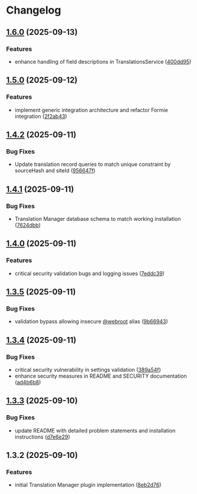 # Changelog

## [1.6.0](https://github.com/LindemannRock/translation-manager/compare/v1.5.0...v1.6.0) (2025-09-13)


### Features

* enhance handling of field descriptions in TranslationsService ([400dd95](https://github.com/LindemannRock/translation-manager/commit/400dd95179c4c8f7321783ba377bf186bc246270))

## [1.5.0](https://github.com/LindemannRock/translation-manager/compare/v1.4.2...v1.5.0) (2025-09-12)


### Features

* implement generic integration architecture and refactor Formie integration ([2f2ab43](https://github.com/LindemannRock/translation-manager/commit/2f2ab4312e57749ec9cb1b07e19eb7fe3631f766))

## [1.4.2](https://github.com/LindemannRock/translation-manager/compare/v1.4.1...v1.4.2) (2025-09-11)


### Bug Fixes

* Update translation record queries to match unique constraint by sourceHash and siteId ([956647f](https://github.com/LindemannRock/translation-manager/commit/956647ff51a9f7c39673ee28b847c21ef7450174))

## [1.4.1](https://github.com/LindemannRock/translation-manager/compare/v1.4.0...v1.4.1) (2025-09-11)


### Bug Fixes

* Translation Manager database schema to match working installation ([7624dbb](https://github.com/LindemannRock/translation-manager/commit/7624dbb24fd8facf942fa94af7e478128a3cf926))

## [1.4.0](https://github.com/LindemannRock/translation-manager/compare/v1.3.5...v1.4.0) (2025-09-11)


### Features

* critical security validation bugs and logging issues ([7eddc39](https://github.com/LindemannRock/translation-manager/commit/7eddc3924e53be056a07e33c37553f6cbe42264a))

## [1.3.5](https://github.com/LindemannRock/translation-manager/compare/v1.3.4...v1.3.5) (2025-09-11)


### Bug Fixes

* validation bypass allowing insecure [@webroot](https://github.com/webroot) alias ([9b66943](https://github.com/LindemannRock/translation-manager/commit/9b66943e1e89922b6eb09ea8ea7b387d824be428))

## [1.3.4](https://github.com/LindemannRock/translation-manager/compare/v1.3.3...v1.3.4) (2025-09-11)


### Bug Fixes

* critical security vulnerability in settings validation ([389a54f](https://github.com/LindemannRock/translation-manager/commit/389a54f25437d8233377290efa5e638c1787ceba))
* enhance security measures in README and SECURITY documentation ([ad4b6b8](https://github.com/LindemannRock/translation-manager/commit/ad4b6b83102937a5abaed57f8c7fceb08edc1858))

## [1.3.3](https://github.com/LindemannRock/translation-manager/compare/v1.3.2...v1.3.3) (2025-09-10)


### Bug Fixes

* update README with detailed problem statements and installation instructions ([d7e6e29](https://github.com/LindemannRock/translation-manager/commit/d7e6e2904bcb8399ecec8b0b1d150b8c4f026701))

## 1.3.2 (2025-09-10)


### Features

* initial Translation Manager plugin implementation ([8eb2d76](https://github.com/LindemannRock/translation-manager/commit/8eb2d7613702508d6ddad92d3b237a8eb67d1176))
